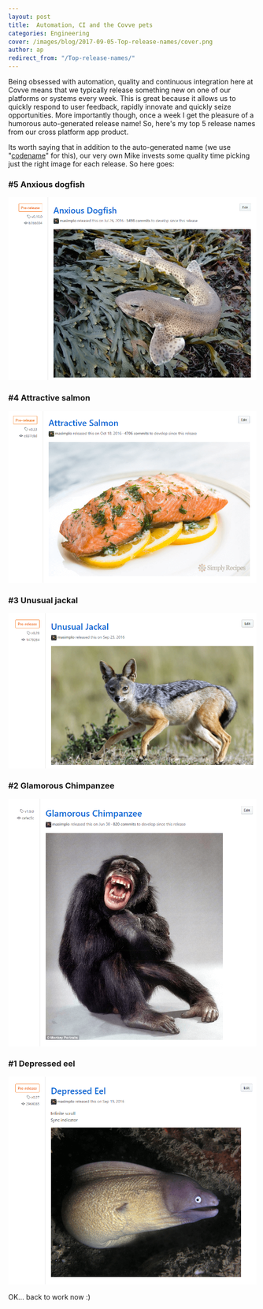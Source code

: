 ```yaml
---
layout: post
title:  Automation, CI and the Covve pets
categories: Engineering
cover: /images/blog/2017-09-05-Top-release-names/cover.png
author: ap	
redirect_from: "/Top-release-names/"
---
```

Being obsessed with automation, quality and continuous integration here at Covve means that we typically release something new on one of our platforms or systems every week. This is great because it allows us to quickly respond to user feedback, rapidly innovate and quickly seize opportunities. More importantly though, once a week I get the pleasure of a humorous auto-generated release name! So, here's my top 5 release names from our cross platform app product.
<!--more-->

Its worth saying that in addition to the auto-generated name (we use "[codename][codename]" for this), our very own Mike invests some quality time picking just the right image for each release. So here goes:

### #5 Anxious dogfish

![dogfish](/images/blog/2017-09-05-Top-release-names/dogfish.png)

### #4 Attractive salmon

![insides](/images/blog/2017-09-05-Top-release-names/salmon.png)

### #3 Unusual jackal

![insides](/images/blog/2017-09-05-Top-release-names/jackal.png)

### #2 Glamorous Chimpanzee

![insides](/images/blog/2017-09-05-Top-release-names/chimp.png)

### #1 Depressed eel

![insides](/images/blog/2017-09-05-Top-release-names/eel.png)


OK... back to work now :)

[codename]: https://www.npmjs.com/package/codename